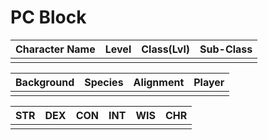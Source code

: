 # PC Block

| Character Name | Level | Class(Lvl) | Sub-Class |
| :------------: | :---: | :--------: | :-------: |
|                |       |            |           | 

| Background | Species | Alignment | Player |
| :--------: | :-----: | :-------: | :----: |
|            |         |           |        | 

| STR  | DEX  | CON  | INT  | WIS  | CHR  |
| :--: | :--: | :--: | :--: | :--: | :--: |
|      |      |      |      |      |      |
